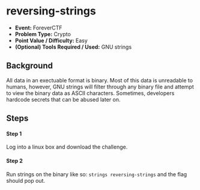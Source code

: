# reversing-strings
* **Event:** ForeverCTF
* **Problem Type:** Crypto
* **Point Value / Difficulty:** Easy
* **(Optional) Tools Required / Used:** GNU strings

## Background
All data in an exectuable format is binary. Most of this data is unreadable to humans, however, GNU strings will filter through any binary file and attempt to view the binary data as ASCII characters. Sometimes, developers hardcode secrets that can be abused later on. 
## Steps
#### Step 1
Log into a linux box and download the challenge. 

#### Step 2
Run strings on the binary like so: `strings reversing-strings` and the flag should pop out.